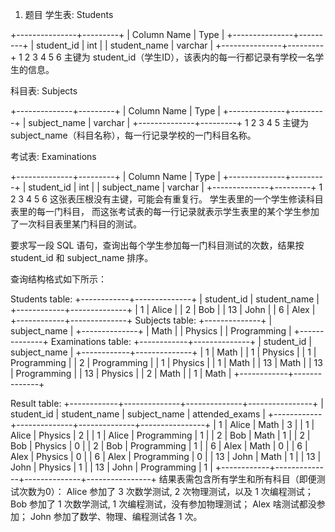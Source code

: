 1. 题目
学生表: Students

+---------------+---------+
| Column Name   | Type    |
+---------------+---------+
| student_id    | int     |
| student_name  | varchar |
+---------------+---------+
1
2
3
4
5
6
主键为 student_id（学生ID），该表内的每一行都记录有学校一名学生的信息。

科目表: Subjects

+--------------+---------+
| Column Name  | Type    |
+--------------+---------+
| subject_name | varchar |
+--------------+---------+
1
2
3
4
5
主键为 subject_name（科目名称），每一行记录学校的一门科目名称。

考试表: Examinations

+--------------+---------+
| Column Name  | Type    |
+--------------+---------+
| student_id   | int     |
| subject_name | varchar |
+--------------+---------+
1
2
3
4
5
6
这张表压根没有主键，可能会有重复行。
学生表里的一个学生修读科目表里的每一门科目，
而这张考试表的每一行记录就表示学生表里的某个学生参加了一次科目表里某门科目的测试。

要求写一段 SQL 语句，查询出每个学生参加每一门科目测试的次数，结果按 student_id 和 subject_name 排序。

查询结构格式如下所示：

Students table:
+------------+--------------+
| student_id | student_name |
+------------+--------------+
| 1          | Alice        |
| 2          | Bob          |
| 13         | John         |
| 6          | Alex         |
+------------+--------------+
Subjects table:
+--------------+
| subject_name |
+--------------+
| Math         |
| Physics      |
| Programming  |
+--------------+
Examinations table:
+------------+--------------+
| student_id | subject_name |
+------------+--------------+
| 1          | Math         |
| 1          | Physics      |
| 1          | Programming  |
| 2          | Programming  |
| 1          | Physics      |
| 1          | Math         |
| 13         | Math         |
| 13         | Programming  |
| 13         | Physics      |
| 2          | Math         |
| 1          | Math         |
+------------+--------------+

Result table:
+------------+--------------+--------------+----------------+
| student_id | student_name | subject_name | attended_exams |
+------------+--------------+--------------+----------------+
| 1          | Alice        | Math         | 3              |
| 1          | Alice        | Physics      | 2              |
| 1          | Alice        | Programming  | 1              |
| 2          | Bob          | Math         | 1              |
| 2          | Bob          | Physics      | 0              |
| 2          | Bob          | Programming  | 1              |
| 6          | Alex         | Math         | 0              |
| 6          | Alex         | Physics      | 0              |
| 6          | Alex         | Programming  | 0              |
| 13         | John         | Math         | 1              |
| 13         | John         | Physics      | 1              |
| 13         | John         | Programming  | 1              |
+------------+--------------+--------------+----------------+
结果表需包含所有学生和所有科目（即便测试次数为0）：
Alice 参加了 3 次数学测试, 2 次物理测试，以及 1 次编程测试；
Bob 参加了 1 次数学测试, 1 次编程测试，没有参加物理测试；
Alex 啥测试都没参加；
John  参加了数学、物理、编程测试各 1 次。

